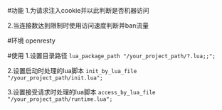 #功能
1.为请求注入cookie并以此判断是否机器访问

2.当连接数达到限制时使用访问速度判断并ban流量

#环境
openresty

#使用
1.设置目录路径
`lua_package_path "/your_project_path/?.lua;;";`

2.设置启动时处理的lua脚本
`init_by_lua_file "/your_project_path/init.lua";`

3.设置接受请求时处理的lua脚本
`access_by_lua_file "/your_project_path/runtime.lua";`
